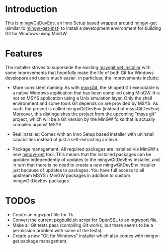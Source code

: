 # Introduction

This is [mingwGitDevEnv](https://github.com/sschuberth/mingwGitDevEnv), an Inno Setup based wrapper around [mingw-get](http://sourceforge.net/projects/mingw/files/Installer/mingw-get/) (similar to [mingw-get-inst](http://sourceforge.net/projects/mingw/files/Installer/mingw-get-inst/)) to install a development environment for building Git for Windows using MinGW.

# Features

The installer strives to supersede the existing [msysgit net installer](http://code.google.com/p/msysgit/downloads/list?q=netinstall) with some improvements that hopefully make the life of both Git for Windows developers and users much easier. In particluar, the improvements include:

* More consistent naming: As with [msysGit](http://code.google.com/p/msysgit/), the shipped Git executable is a native Windows application that has been compiled using MinGW. It is not an MSYS application using a Unix emulation layer. Only the shell environment and some tools Git depends on are provided by MSYS. As such, the project is called mingwGitDevEnv (instead of msysGitDevEnv). Moreover, this distinguishes the project from the upcoming "msys git" project, which will be a Git version by the MinGW folks that is actually compiled against MSYS.

* Real installer: Comes with an Inno Setup based installer with uninstall capabilities instead of just a self-extracting archive.

* Package management: All required packages are installed via MinGW's new [mingw-get](http://sourceforge.net/projects/mingw/files/Installer/mingw-get/) tool. This means that the installed packages can be updated independently of updates to the mingwGitDevEnv installer, and in turn that there is no need to create a new mingwGitDevEnv installer just because of updates to packages. You have full access to all upstream MSYS / MinGW packages in addition to custom mingwGitDevEnv packages.

# TODOs

* Create an mgwport file for Tk.
* Convert the current pkgbuild.sh script for OpenSSL to an mgwport file.
* Make all Git tests pass (compiling Git works, but there seems to be a permission problem with some of the tests).
* Create a new "Git for Windows" installer which also comes with mingw-get package management.
